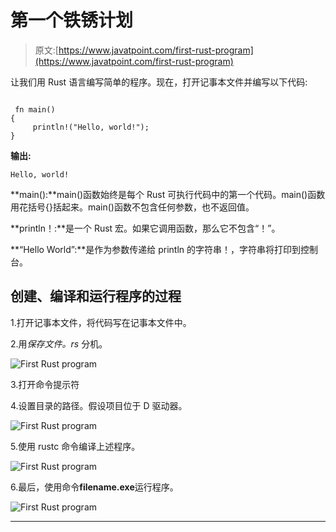 # 第一个铁锈计划

> 原文:[https://www.javatpoint.com/first-rust-program](https://www.javatpoint.com/first-rust-program)

让我们用 Rust 语言编写简单的程序。现在，打开记事本文件并编写以下代码:

```

 fn main()
{
     println!("Hello, world!");
}

```

**输出:**

```
Hello, world!

```

**main():**main()函数始终是每个 Rust 可执行代码中的第一个代码。main()函数用花括号{}括起来。main()函数不包含任何参数，也不返回值。

**println！:**是一个 Rust 宏。如果它调用函数，那么它不包含“！”。

**“Hello World”:**是作为参数传递给 println 的字符串！，字符串将打印到控制台。

## 创建、编译和运行程序的过程

1.打开记事本文件，将代码写在记事本文件中。

2.用*保存文件。rs* 分机。

![First Rust program](../Images/8751d9801ceef4a9de543bbb68721f77.png)

3.打开命令提示符

4.设置目录的路径。假设项目位于 D 驱动器。

![First Rust program](../Images/32c15c8c217c9995acfbdb5b6026d3c2.png)

5.使用 rustc 命令编译上述程序。

![First Rust program](../Images/bb1ac35f43700b88690ebf1d8ddb7d96.png)

6.最后，使用命令**filename.exe**运行程序。

![First Rust program](../Images/6565cb9a8084187d9576ee9ec856d9b8.png)

* * *